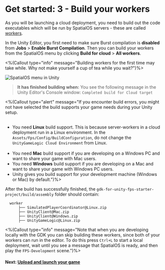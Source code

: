 # Get started: 3 - Build your workers

As you will be launching a cloud deployment, you need to build out the code executables which will be run by SpatialOS servers - these are called [workers]({{urlRoot}}/content/glossary#worker).

In the Unity Editor, you first need to make sure Burst compilation is **disabled** from **Jobs** > **Enable Burst Compilation**. Then you can build your workers from the SpatialOS menu by clicking **Build for cloud** > **All workers**.

<%(Callout type="info" message="Building workers for the first time may take while. Why not make yourself a cup of tea while you wait?")%>

![SpatialOS menu in Unity]({{assetRoot}}assets/unity-spatialos-menu.jpg)

> **It has finished building when:** You see the following message in the Unity Editor's Console window: `Completed build for Cloud target`

<%(Callout type="alert" message="If you encounter build errors, you might not have selected the build supports your game needs during your Unity setup. <br/><br/>
* You need **Linux** build support. This is because server-workers in a cloud deployment run in a Linux environment. In the `Assets/Fps/Config/BuildConfiguration`, do not change the `UnityGameLogic Cloud Environment` from Linux.<br/> <br/>
* You need **Mac** build support if you are developing on a Windows PC and want to share your game with Mac users.<br/>
* You need **Windows** build support if you are developing on a Mac and want to share your game with Windows PC users. <br/>
* Unity gives you build support for your development machine (Windows or Mac) by default.")%>

After the build has successfully finished, the `gdk-for-unity-fps-starter-project/build/assembly` folder should contain:
```text
  worker
      ├── SimulatedPlayerCoordinator@Linux.zip
      ├── UnityClient@Mac.zip
      ├── UnityClient@Windows.zip
      ├── UnityGameLogic@Linux.zip
```

<%(Callout type="info" message="Note that when you are developing locally with the GDK you can skip building these workers, since both of your workers can run in the editor. To do this press `Ctrl+L` to start a local deployment, wait until you see a message that SpatialOS is ready, and then play the `FPS-Development` scene.")%>
<br/>
#### Next: [Upload and launch your game]({{urlRoot}}/content/get-started/4-upload-launch.md)

